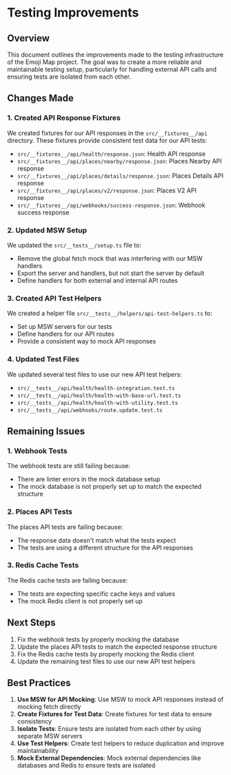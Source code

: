 # Testing Improvements

## Overview

This document outlines the improvements made to the testing infrastructure of the Emoji Map project. The goal was to create a more reliable and maintainable testing setup, particularly for handling external API calls and ensuring tests are isolated from each other.

## Changes Made

### 1. Created API Response Fixtures

We created fixtures for our API responses in the `src/__fixtures__/api` directory. These fixtures provide consistent test data for our API tests:

- `src/__fixtures__/api/health/response.json`: Health API response
- `src/__fixtures__/api/places/nearby/response.json`: Places Nearby API response
- `src/__fixtures__/api/places/details/response.json`: Places Details API response
- `src/__fixtures__/api/places/v2/response.json`: Places V2 API response
- `src/__fixtures__/api/webhooks/success-response.json`: Webhook success response

### 2. Updated MSW Setup

We updated the `src/__tests__/setup.ts` file to:

- Remove the global fetch mock that was interfering with our MSW handlers
- Export the server and handlers, but not start the server by default
- Define handlers for both external and internal API routes

### 3. Created API Test Helpers

We created a helper file `src/__tests__/helpers/api-test-helpers.ts` to:

- Set up MSW servers for our tests
- Define handlers for our API routes
- Provide a consistent way to mock API responses

### 4. Updated Test Files

We updated several test files to use our new API test helpers:

- `src/__tests__/api/health/health-integration.test.ts`
- `src/__tests__/api/health/health-with-base-url.test.ts`
- `src/__tests__/api/health/health-with-utility.test.ts`
- `src/__tests__/api/webhooks/route.update.test.ts`

## Remaining Issues

### 1. Webhook Tests

The webhook tests are still failing because:

- There are linter errors in the mock database setup
- The mock database is not properly set up to match the expected structure

### 2. Places API Tests

The places API tests are failing because:

- The response data doesn't match what the tests expect
- The tests are using a different structure for the API responses

### 3. Redis Cache Tests

The Redis cache tests are failing because:

- The tests are expecting specific cache keys and values
- The mock Redis client is not properly set up

## Next Steps

1. Fix the webhook tests by properly mocking the database
2. Update the places API tests to match the expected response structure
3. Fix the Redis cache tests by properly mocking the Redis client
4. Update the remaining test files to use our new API test helpers

## Best Practices

1. **Use MSW for API Mocking**: Use MSW to mock API responses instead of mocking fetch directly
2. **Create Fixtures for Test Data**: Create fixtures for test data to ensure consistency
3. **Isolate Tests**: Ensure tests are isolated from each other by using separate MSW servers
4. **Use Test Helpers**: Create test helpers to reduce duplication and improve maintainability
5. **Mock External Dependencies**: Mock external dependencies like databases and Redis to ensure tests are isolated 